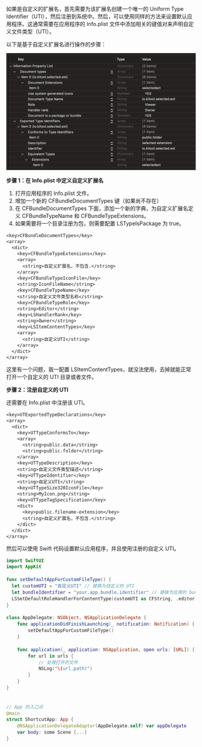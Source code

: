 如果是自定义的扩展名，首先需要为该扩展名创建一个唯一的 Uniform Type Identifier（UTI），然后注册到系统中。然后，可以使用同样的方法来设置默认应用程序。这通常需要在应用程序的 Info.plist 文件中添加相关的键值对来声明自定义文件类型（UTI）。

以下是基于自定义扩展名进行操作的步骤：

<img src="DocImages/info-uti.png" alt="info-uti" style="zoom:50%;" />

**步骤 1：在 Info.plist 中定义自定义扩展名**

1. 打开应用程序的 Info.plist 文件。
2. 增加一个新的 CFBundleDocumentTypes 键（如果尚不存在）
3. 在 CFBundleDocumentTypes 下面，添加一个新的字典，为自定义扩展名定义 CFBundleTypeName 和 CFBundleTypeExtensions。
4. 如果需要将一个目录注册为包，则需要配置 LSTypeIsPackage 为 true。


```plist
<key>CFBundleDocumentTypes</key>
<array>
  <dict>
    <key>CFBundleTypeExtensions</key>
    <array>
      <string>自定义扩展名，不包含.</string>
    </array>
    <key>CFBundleTypeIconFile</key>
    <string>IconFileName</string>
    <key>CFBundleTypeName</key>
    <string>自定义文件类型名称</string>
    <key>CFBundleTypeRole</key>
    <string>Editor</string>
    <key>LSHandlerRank</key>
    <string>Owner</string>
    <key>LSItemContentTypes</key>
    <array>
      <string>自定义UTI</string>
    </array>
  </dict>
</array>
```



这里有一个问题，我一配置 LSItemContentTypes，就没法使用，去掉就能正常打开一个自定义的 UTI 目录或者文件。



**步骤 2：注册自定义的 UTI**

还需要在 Info.plist 中注册该 UTI。


```plist
<key>UTExportedTypeDeclarations</key>
<array>
  <dict>
    <key>UTTypeConformsTo</key>
    <array>
      <string>public.data</string>
      <string>public.folder</string>
    </array>
    <key>UTTypeDescription</key>
    <string>自定义文件类型描述</string>
    <key>UTTypeIdentifier</key>
    <string>自定义UTI</string>
    <key>UTTypeSize320IconFile</key>
    <string>MyIcon.png</string>
    <key>UTTypeTagSpecification</key>
    <dict>
      <key>public.filename-extension</key>
      <string>自定义扩展名，不包含.</string>
    </dict>
  </dict>
</array>
```


然后可以使用 Swift 代码设置默认应用程序，并且使用注册的自定义 UTI。


```swift
import SwiftUI
import AppKit

func setDefaultAppForCustomFileType() {
  let customUTI = "自定义UTI" // 替换为自定义的 UTI
  let bundleIdentifier = "your.app.bundle.identifier" // 替换为应用的 bundle identifier
  LSSetDefaultRoleHandlerForContentType(customUTI as CFString, .editor, bundleIdentifier as CFString)
}

class AppDelegate: NSObject, NSApplicationDelegate {
    func applicationDidFinishLaunching(_ notification: Notification) {
        setDefaultAppForCustomFileType()
    }
    
    func application(_ application: NSApplication, open urls: [URL]) {
        for url in urls {
            // 处理打开的文件
            NSLog("\(url.path)")   
        }
    }
}


// App 的入口点
@main
struct ShortcutApp: App {
    @NSApplicationDelegateAdaptor(AppDelegate.self) var appDelegate
    var body: some Scene {...}
}
```
